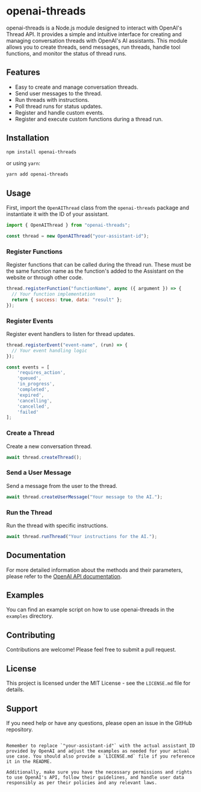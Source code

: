 # openai-threads

openai-threads is a Node.js module designed to interact with OpenAI's Thread API. It provides a simple and intuitive interface for creating and managing conversation threads with OpenAI's AI assistants. This module allows you to create threads, send messages, run threads, handle tool functions, and monitor the status of thread runs.

## Features

- Easy to create and manage conversation threads.
- Send user messages to the thread.
- Run threads with instructions.
- Poll thread runs for status updates.
- Register and handle custom events.
- Register and execute custom functions during a thread run.

## Installation

```bash
npm install openai-threads
```

or using `yarn`:

```bash
yarn add openai-threads
```

## Usage

First, import the `OpenAIThread` class from the `openai-threads` package and instantiate it with the ID of your assistant.

```js
import { OpenAIThread } from "openai-threads";

const thread = new OpenAIThread("your-assistant-id");
```

### Register Functions

Register functions that can be called during the thread run.
These must be the same function name as the function's added to the Assistant on the website or through other code. 

```js
thread.registerFunction("functionName", async ({ argument }) => {
  // Your function implementation
  return { success: true, data: "result" };
});
```

### Register Events

Register event handlers to listen for thread updates.

```js
thread.registerEvent("event-name", (run) => {
  // Your event handling logic
});

const events = [
    'requires_action',
    'queued',
    'in_progress',
    'completed',
    'expired',
    'cancelling',
    'cancelled',
    'failed'
];
```

### Create a Thread

Create a new conversation thread.

```js
await thread.createThread();
```

### Send a User Message

Send a message from the user to the thread.

```js
await thread.createUserMessage("Your message to the AI.");
```

### Run the Thread

Run the thread with specific instructions.

```js
await thread.runThread("Your instructions for the AI.");
```

## Documentation

For more detailed information about the methods and their parameters, please refer to the [OpenAI API documentation](https://beta.openai.com/docs/).

## Examples

You can find an example script on how to use openai-threads in the `examples` directory.

## Contributing

Contributions are welcome! Please feel free to submit a pull request.

## License

This project is licensed under the MIT License - see the `LICENSE.md` file for details.

## Support

If you need help or have any questions, please open an issue in the GitHub repository.
```

Remember to replace `"your-assistant-id"` with the actual assistant ID provided by OpenAI and adjust the examples as needed for your actual use case. You should also provide a `LICENSE.md` file if you reference it in the README.

Additionally, make sure you have the necessary permissions and rights to use OpenAI's API, follow their guidelines, and handle user data responsibly as per their policies and any relevant laws.
